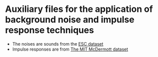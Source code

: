 # Auxiliary files for the application of background noise and impulse response techniques

* The noises are sounds from the [ESC dataset](https://github.com/karolpiczak/paper-2015-esc-dataset)
* Impulse responses are from [The MIT McDermott dataset ](https://mcdermottlab.mit.edu/Reverb/IR_Survey.html)

